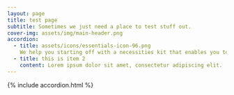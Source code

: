 ```yaml
---
layout: page
title: test page
subtitle: Sometimes we just need a place to test stuff out.
cover-img: assets/img/main-header.png
accordion: 
  - title: assets/icons/essentials-icon-96.png
    We help you starting off with a necessities kit that enables you to track all communication, manage leads and opportunities, look after accounts, create dashboards and reports, and support your existing clients all in one place. 
  - title: this is item 2
    content: Lorem ipsum dolor sit amet, consectetur adipiscing elit.
---
```




{% include accordion.html %}
